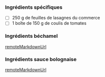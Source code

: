 
### Ingrédients spécifiques

 - [ ] 250 g de feuilles de lasagnes du commerce 
 - [ ] 1 boîte de 150 g de coulis de tomates

### Ingrédients béchamel

[remoteMarkdownUrl](https://raw.githubusercontent.com/TheFeloDevTeam/FeloFamilySite/master/docs/Recettes/Ingredients/ingredients_bechamel.md)


### Ingrédients sauce bolognaise

[remoteMarkdownUrl](https://raw.githubusercontent.com/TheFeloDevTeam/FeloFamilySite/master/docs/Recettes/Ingredients/ingredients_bolognaise.md)

